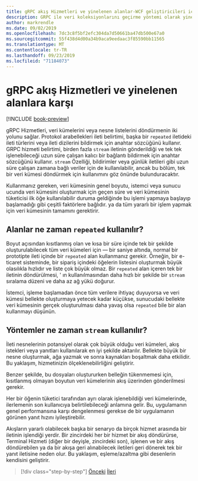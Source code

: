 ```yaml
---
title: gRPC akış Hizmetleri ve yinelenen alanlar-WCF geliştiricileri için gRPC
description: GRPC ile veri koleksiyonlarını geçirme yöntemi olarak yinelenen alanları akış Hizmetleri ile karşılaştırma.
author: markrendle
ms.date: 09/02/2019
ms.openlocfilehash: 7dc3c8f5bf2efc304da7d50661ba47db500e67a0
ms.sourcegitcommit: 55f438d4d00a34b9aca9eedaac3f85590bb11565
ms.translationtype: MT
ms.contentlocale: tr-TR
ms.lasthandoff: 09/23/2019
ms.locfileid: "71184073"
---
```

# <a name="grpc-streaming-services-versus-repeated-fields"></a>gRPC akış Hizmetleri ve yinelenen alanlara karşı

[!INCLUDE [book-preview](../../../includes/book-preview.md)]

gRPC Hizmetleri, veri kümelerini veya nesne listelerini döndürmenin iki yolunu sağlar. Protokol arabellekleri ileti belirtimi, başka bir `repeated` iletideki ileti türlerini veya ileti dizilerini bildirmek için anahtar sözcüğünü kullanır. GRPC hizmeti belirtimi, birden fazla `stream` iletinin gönderildiği ve tek tek işlenebileceği uzun süre çalışan kalıcı bir bağlantı bildirmek için anahtar sözcüğünü kullanır. `stream` Özelliği, bildirimler veya günlük iletileri gibi uzun süre çalışan zamana bağlı veriler için de kullanılabilir, ancak bu bölüm, tek bir veri kümesi döndürmek için kullanımını göz önünde bulunduracaktır.

Kullanmanız gereken, veri kümesinin genel boyutu, istemci veya sunucu ucunda veri kümesini oluşturmak için geçen süre ve veri kümesinin tüketicisi ilk öğe kullanılabilir duruma geldiğinde bu işlemi yapmaya başlayıp başlamadığı gibi çeşitli faktörlere bağlıdır. ya da tüm yararlı bir işlem yapmak için veri kümesinin tamamını gerektirir.

## <a name="when-to-use-repeated-fields"></a>Alanlar ne zaman `repeated` kullanılır?

Boyut açısından kısıtlanmış olan ve kısa bir süre içinde tek bir şekilde oluşturulabilecek tüm veri kümeleri için — bir saniye altında, normal bir prototipte ileti içinde bir `repeated` alan kullanmanız gerekir. Örneğin, bir e-ticaret sisteminde, bir sipariş içindeki öğelerin listesini oluşturmak büyük olasılıkla hızlıdır ve liste çok büyük olmaz. Bir `repeated` alan içeren tek bir iletinin döndürülmesi, ' ın kullanılmasından daha hızlı bir şekilde bir `stream` sıralama düzeni ve daha az ağ yükü doğurur.

İstemci, işleme başlamadan önce tüm verilere ihtiyaç duyuyorsa ve veri kümesi bellekte oluşturmaya yetecek kadar küçükse, sunucudaki bellekte veri kümesinin gerçek oluşturulması daha yavaş olsa `repeated` bile bir alan kullanmayı düşünün.

## <a name="when-to-use-stream-methods"></a>Yöntemler ne zaman `stream` kullanılır?

İleti nesnelerinin potansiyel olarak çok büyük olduğu veri kümeleri, akış istekleri veya yanıtları kullanılarak en iyi şekilde aktarılır. Bellekte büyük bir nesne oluşturmak, ağa yazmak ve sonra kaynakları boşaltmak daha etkilidir. Bu yaklaşım, hizmetinizin ölçeklenebilirliğini geliştirir.

Benzer şekilde, bu dosyaları oluştururken belleğin tükenmemesi için, kısıtlanmış olmayan boyutun veri kümelerinin akış üzerinden gönderilmesi gerekir.

Her bir öğenin tüketici tarafından ayrı olarak işlenebildiği veri kümelerinde, ilerlemenin son kullanıcıya belirtilebileceği anlamına gelir. Bu, uygulamanın genel performansına karşı dengelenmesi gerekse de bir uygulamanın görünen yanıt hızını iyileştirebilir.

Akışların yararlı olabilecek başka bir senaryo da birçok hizmet arasında bir iletinin işlendiği yerdir. Bir zincirdeki her bir hizmet bir akış döndürürse, Terminal Hizmeti (diğer bir deyişle, zincirdeki son), işlenen ve bir akış döndürebilen ya da bir akışa geri alınabilecek iletileri geri dönerek tek bir yanıt iletisine neden olur. Bu yaklaşım, eşleme/azaltma gibi desenlerin kendisini geliştirir.

>[!div class="step-by-step"]
>[Önceki](migrate-duplex-services.md)
>[İleri](client-libraries.md)

